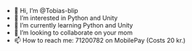 - 👋 Hi, I’m @Tobias-blip
- 👀 I’m interested in Python and Unity
- 🌱 I’m currently learning Python and Unity
- 💞️ I’m looking to collaborate on your mom
- 📫 How to reach me: 71200782 on MobilePay (Costs 20 kr.)

<!---
Tobias-blip/Tobias-blip is a ✨ special ✨ repository because its `README.md` (this file) appears on your GitHub profile.
You can click the Preview link to take a look at your changes.
--->
